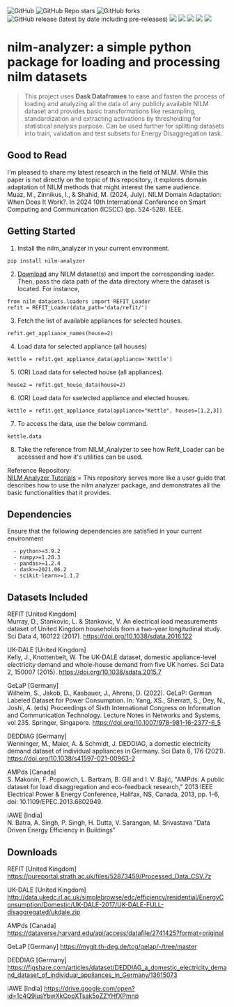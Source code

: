 <!-- ![GitHub](https://img.shields.io/github/license/mahnoor-shahid/nilm_analyzer?style=for-the-badge) -->
<!-- ![GitHub Repo stars](https://img.shields.io/github/stars/mahnoor-shahid/nilm_analyzer?style=for-the-badge) -->
<!-- ![GitHub forks](https://img.shields.io/github/forks/mahnoor-shahid/nilm_analyzer?style=for-the-badge) -->
<!-- ![GitHub release (latest by date including pre-releases)](https://img.shields.io/github/v/release/mahnoor-shahid/nilm_analyzer?include_prereleases&style=for-the-badge) -->
<!-- ![GitHub issues](https://img.shields.io/github/issues-raw/mahnoor-shahid/nilm_analyzer?style=for-the-badge) -->
<!-- ![GitHub pull requests](https://img.shields.io/github/issues-pr/mahnoor-shahid/nilm_analyzer?style=for-the-badge) -->

![GitHub](https://img.shields.io/github/license/mahnoor-shahid/nilm_analyzer)
![GitHub Repo stars](https://img.shields.io/github/stars/mahnoor-shahid/nilm_analyzer)
![GitHub forks](https://img.shields.io/github/forks/mahnoor-shahid/nilm_analyzer)
![GitHub release (latest by date including pre-releases)](https://img.shields.io/github/v/release/mahnoor-shahid/nilm_analyzer?include_prereleases)
<a href="https://github.com/mahnoor-shahid/nilm_analyzer" alt="python">
        <img src="https://img.shields.io/badge/python-v3.9-brightgreen" /></a>
<a href="https://github.com/mahnoor-shahid/nilm_analyzer" alt="numpy">
        <img src="https://img.shields.io/badge/numpy-1.20.3-yellowgreen" /></a>
<a href="https://github.com/mahnoor-shahid/nilm_analyzer" alt="pandas">
        <img src="https://img.shields.io/badge/pandas-1.2.4-yellowgreen" /></a>
<a href="https://github.com/mahnoor-shahid/nilm_analyzer" alt="dask">
        <img src="https://img.shields.io/badge/dask-2022.05.02-red" /></a>  <a href="https://github.com/mahnoor-shahid/nilm_analyzer" alt="scikit-learn">
        <img src="https://img.shields.io/badge/scikit--learn-1.2.1-yellowgreen" /></a>

<!-- ![GitHub issues](https://img.shields.io/github/issues-raw/mahnoor-shahid/nilm_analyzer) -->
<!--![GitHub pull requests](https://img.shields.io/github/issues-pr/mahnoor-shahid/nilm_analyzer) -->


# nilm-analyzer: a simple python package for loading and processing nilm datasets
> This project uses **Dask Dataframes** to ease and fasten the process of loading and analyzing all the data of any publicly available NILM dataset and provides basic transformations like resampling, standardization and extracting activations by thresholding for statistical analysis purpose. Can be used further for splitting datasets into train, validation and test subsets for Energy Disaggregation task.

## Good to Read
I'm pleased to share my latest research in the field of NILM. While this paper is not directly on the topic of this repository, it explores domain adaptation of NILM methods that might interest the same audience.
<br />
Muaz, M., Zinnikus, I., & Shahid, M. (2024, July). NILM Domain Adaptation: When Does It Work?. In 2024 10th International Conference on Smart Computing and Communication (ICSCC) (pp. 524-528). IEEE.

## Getting Started
1) Install the nilm_analyzer in your current environment.
```
pip install nilm-analyzer
```

2) [Download](#downloads) any NILM dataset(s) and import the corresponding loader. Then, pass the data path of the data directory where the dataset is located. For instance,
```
from nilm_datasets.loaders import REFIT_Loader
refit = REFIT_Loader(data_path='data/refit/')
```
3) Fetch the list of available appliances for selected houses.
```
refit.get_appliance_names(house=2)
```
4) Load data for selected appliance (all houses)
```
kettle = refit.get_appliance_data(appliance='Kettle')
```
5) (OR) Load data for selected house (all appliances).
```
house2 = refit.get_house_data(house=2)
```
6) (OR) Load data for sselected appliance and elected houses.
```
kettle = refit.get_appliance_data(appliance="Kettle", houses=[1,2,3])
```
7) To access the data, use the below command.
```
kettle.data
```
8) Take the reference from NILM_Analyzer to see how Refit_Loader can be accessed and how it's utilities can be used.

Reference Repository: <br />
[NILM Analyzer Tutorials](https://github.com/mahnoor-shahid/nilm_analyzer_tutorials) = This repository serves more like a user guide that describes how to use the nilm analyzer package, and demonstrates all the basic functionalities that it provides.


## Dependencies
Ensure that the following dependencies are satisfied in your current environment 
```  
  - python>=3.9.2
  - numpy>=1.20.3
  - pandas>=1.2.4
  - dask>=2021.06.2
  - scikit-learn>=1.1.2
```


## Datasets Included
REFIT [United Kingdom] <br />
Murray, D., Stankovic, L. & Stankovic, V. An electrical load measurements dataset of United Kingdom households from a two-year longitudinal study. Sci Data 4, 160122 (2017). https://doi.org/10.1038/sdata.2016.122 <br />

UK-DALE [United Kingdom] <br />
Kelly, J., Knottenbelt, W. The UK-DALE dataset, domestic appliance-level electricity demand and whole-house demand from five UK homes. Sci Data 2, 150007 (2015). https://doi.org/10.1038/sdata.2015.7 <br />

GeLaP [Germany] <br />
Wilhelm, S., Jakob, D., Kasbauer, J., Ahrens, D. (2022). GeLaP: German Labeled Dataset for Power Consumption. In: Yang, XS., Sherratt, S., Dey, N., Joshi, A. (eds) Proceedings of Sixth International Congress on Information and Communication Technology. Lecture Notes in Networks and Systems, vol 235. Springer, Singapore. https://doi.org/10.1007/978-981-16-2377-6_5 <br />

DEDDIAG [Germany] <br />
Wenninger, M., Maier, A. & Schmidt, J. DEDDIAG, a domestic electricity demand dataset of individual appliances in Germany. Sci Data 8, 176 (2021). https://doi.org/10.1038/s41597-021-00963-2 <br />

AMPds [Canada] <br />
S. Makonin, F. Popowich, L. Bartram, B. Gill and I. V. Bajić, "AMPds: A public dataset for load disaggregation and eco-feedback research," 2013 IEEE Electrical Power & Energy Conference, Halifax, NS, Canada, 2013, pp. 1-6, doi: 10.1109/EPEC.2013.6802949. <br />

iAWE [India] <br />
N. Batra, A. Singh, P. Singh, H. Dutta, V. Sarangan, M. Srivastava "Data Driven Energy Efficiency in Buildings"


## Downloads
REFIT [United Kingdom]
https://pureportal.strath.ac.uk/files/52873459/Processed_Data_CSV.7z

UK-DALE [United Kingdom]
http://data.ukedc.rl.ac.uk/simplebrowse/edc/efficiency/residential/EnergyConsumption/Domestic/UK-DALE-2017/UK-DALE-FULL-disaggregated/ukdale.zip

AMPds [Canada]
https://dataverse.harvard.edu/api/access/datafile/2741425?format=original

GeLaP [Germany]
https://mygit.th-deg.de/tcg/gelap/-/tree/master

DEDDIAG [Germany]
https://figshare.com/articles/dataset/DEDDIAG_a_domestic_electricity_demand_dataset_of_individual_appliances_in_Germany/13615073

iAWE [India]
https://drive.google.com/open?id=1c4Q9iusYbwXkCppXTsak5oZZYHfXPmnp


